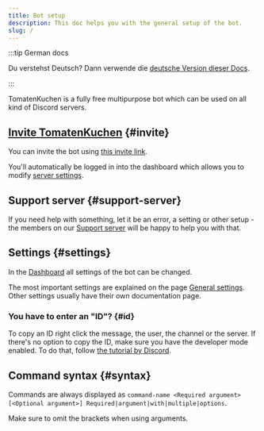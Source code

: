 ```yaml
---
title: Bot setup
description: This doc helps you with the general setup of the bot.
slug: /
---
```


:::tip German docs

Du verstehst Deutsch? Dann verwende die [deutsche Version dieser Docs](https://docs.tomatenkuchen.com/de/).

:::

TomatenKuchen is a fully free multipurpose bot which can be used on all kind of Discord servers.

## [Invite TomatenKuchen](https://tomatenkuchen.com/invite) {#invite}

You can invite the bot using [this invite link](https://tomatenkuchen.com/invite).

You'll automatically be logged in into the dashboard which allows you to modify [server settings](/general-settings).

## Support server {#support-server}

If you need help with something, let it be an error, a setting or other setup - the members on our [Support server](https://tomatenkuchen.com/discord) will be happy to help you with that.

## Settings {#settings}

In the [Dashboard](https://tomatenkuchen.com/dashboard/settings) all settings of the bot can be changed.

The most important settings are explained on the page [General settings](/general-settings).
Other settings usually have their own documentation page.

### You have to enter an "ID"? {#id}

To copy an ID right click the message, the user, the channel or the server. If there's no option to copy the ID, make sure you have the developer mode enabled. To do that, follow [the tutorial by Discord](https://support.discord.com/hc/en-us/articles/206346498-Where-can-I-find-my-User-Server-Message-ID-).

## Command syntax {#syntax}

Commands are always displayed as `command-name <Required argument> [<Optional argument>] Required|argument|with|multiple|options`.

Make sure to omit the brackets when using arguments.
